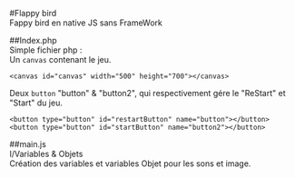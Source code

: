 #Flappy bird   
Fappy bird en native JS sans FrameWork  

##Index.php  
Simple fichier php :  
 Un ```canvas``` contenant le jeu.  
```
<canvas id="canvas" width="500" height="700"></canvas>

```

 Deux ```button``` "button" & "button2", qui respectivement gére le "ReStart" et "Start" du jeu.  
```
<button type="button" id="restartButton" name="button"></button>
<button type="button" id="startButton" name="button2"></button>

```
##main.js  
I/Variables & Objets     
Création des variables et variables Objet pour les sons et image.
```

```
